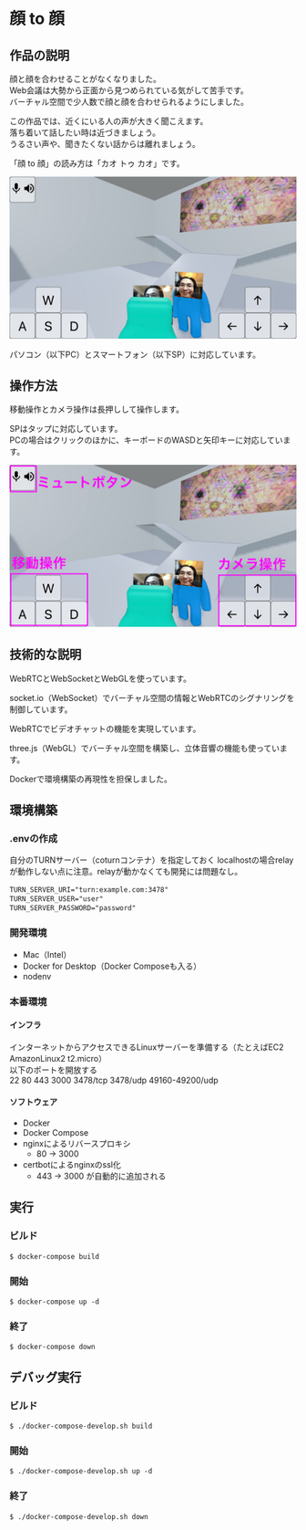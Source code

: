 # 顔 to 顔

## 作品の説明
顔と顔を合わせることがなくなりました。<br>
Web会議は大勢から正面から見つめられている気がして苦手です。<br>
バーチャル空間で少人数で顔と顔を合わせられるようにしました。

この作品では、近くにいる人の声が大きく聞こえます。<br>
落ち着いて話したい時は近づきましょう。<br>
うるさい声や、聞きたくない話からは離れましょう。

「顔 to 顔」の読み方は「カオ トゥ カオ」です。

![capture](capture.jpg)

パソコン（以下PC）とスマートフォン（以下SP）に対応しています。

<div style="page-break-before:always"></div>

## 操作方法

移動操作とカメラ操作は長押しして操作します。

SPはタップに対応しています。<br>
PCの場合はクリックのほかに、キーボードのWASDと矢印キーに対応しています。

![howto](howto.jpg)

## 技術的な説明
WebRTCとWebSocketとWebGLを使っています。

socket.io（WebSocket）でバーチャル空間の情報とWebRTCのシグナリングを制御しています。

WebRTCでビデオチャットの機能を実現しています。

three.js（WebGL）でバーチャル空間を構築し、立体音響の機能も使っています。

Dockerで環境構築の再現性を担保しました。

<div style="page-break-before:always"></div>

## 環境構築

### .envの作成
自分のTURNサーバー（coturnコンテナ）を指定しておく
localhostの場合relayが動作しない点に注意。relayが動かなくても開発には問題なし。
```
TURN_SERVER_URI="turn:example.com:3478"
TURN_SERVER_USER="user"
TURN_SERVER_PASSWORD="password"

```


### 開発環境
+ Mac（Intel）
+ Docker for Desktop（Docker Composeも入る）
+ nodenv


### 本番環境

#### インフラ
インターネットからアクセスできるLinuxサーバーを準備する（たとえばEC2 AmazonLinux2 t2.micro）<br>
以下のポートを開放する<br>
22 80 443 3000 3478/tcp 3478/udp 49160-49200/udp

#### ソフトウェア

+ Docker
+ Docker Compose
+ nginxによるリバースプロキシ
  + 80 -> 3000
+ certbotによるnginxのssl化
  + 443 -> 3000 が自動的に追加される

<div style="page-break-before:always"></div>

## 実行

### ビルド
```
$ docker-compose build
```

### 開始
```
$ docker-compose up -d
```

### 終了
```
$ docker-compose down
```

## デバッグ実行

### ビルド
```
$ ./docker-compose-develop.sh build
```

### 開始
```
$ ./docker-compose-develop.sh up -d
```

### 終了
```
$ ./docker-compose-develop.sh down
```

